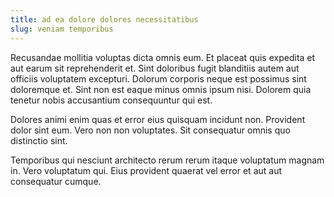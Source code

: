 ```yaml
---
title: ad ea dolore dolores necessitatibus
slug: veniam temporibus
---
```


Recusandae mollitia voluptas dicta omnis eum. Et placeat quis expedita et aut earum sit reprehenderit et. Sint doloribus fugit blanditiis autem aut officiis voluptatem excepturi. Dolorum corporis neque est possimus sint doloremque et. Sint non est eaque minus omnis ipsum nisi. Dolorem quia tenetur nobis accusantium consequuntur qui est.

Dolores animi enim quas et error eius quisquam incidunt non. Provident dolor sint eum. Vero non non voluptates. Sit consequatur omnis quo distinctio sint.

Temporibus qui nesciunt architecto rerum rerum itaque voluptatum magnam in. Vero voluptatum qui. Eius provident quaerat vel error et aut aut consequatur cumque.
